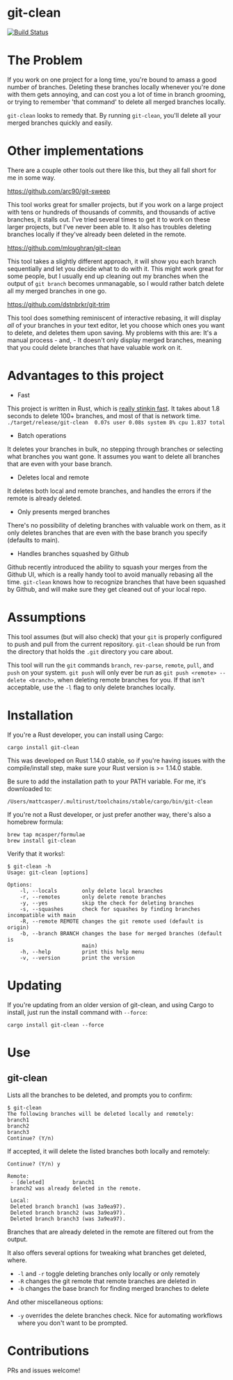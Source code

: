 git-clean
===========
[![Build Status](https://travis-ci.org/mcasper/git-clean.svg?branch=master)](https://travis-ci.org/mcasper/git-clean)
# The Problem
If you work on one project for a long time, you're bound to amass a good number
of branches. Deleting these branches locally whenever you're done with them
gets annoying, and can cost you a lot of time in branch grooming, or trying to
remember 'that command' to delete all merged branches locally.

`git-clean` looks to remedy that. By running `git-clean`, you'll delete all
your merged branches quickly and easily.

# Other implementations
There are a couple other tools out there like this, but they all fall short for
me in some way.

https://github.com/arc90/git-sweep

This tool works great for smaller projects, but if you work on a large project
with tens or hundreds of thousands of commits, and thousands of active
branches, it stalls out. I've tried several times to get it to work on these
larger projects, but I've never been able to. It also has troubles deleting
branches locally if they've already been deleted in the remote.

https://github.com/mloughran/git-clean

This tool takes a slightly different approach, it will show you each branch
sequentially and let you decide what to do with it. This might work great for
some people, but I usually end up cleaning out my branches when the output of
`git branch` becomes unmanagable, so I would rather batch delete all my merged
branches in one go.

https://github.com/dstnbrkr/git-trim

This tool does something reminiscent of interactive rebasing, it will display
*all* of your branches in your text editor, let you choose which ones you want
to delete, and deletes them upon saving.  My problems with this are: It's a
manual process - and, - It doesn't only display merged branches, meaning that
you could delete branches that have valuable work on it.

# Advantages to this project
- Fast

This project is written in Rust, which is [really stinkin
fast](http://benchmarksgame.alioth.debian.org/u64q/rust.html). It takes about
1.8 seconds to delete 100+ branches, and most of that is network time.
`./target/release/git-clean  0.07s user 0.08s system 8% cpu 1.837 total`

- Batch operations

It deletes your branches in bulk, no stepping through branches or selecting
what branches you want gone. It assumes you want to delete all branches that
are even with your base branch.

- Deletes local and remote

It deletes both local and remote branches, and handles the errors if the remote
is already deleted.

- Only presents merged branches

There's no possibility of deleting branches with valuable work on them, as it
only deletes branches that are even with the base branch you specify (defaults
to main).

- Handles branches squashed by Github

Github recently introduced the ability to squash your merges from the Github
UI, which is a really handy tool to avoid manually rebasing all the time.
`git-clean` knows how to recognize branches that have been squashed by Github,
and will make sure they get cleaned out of your local repo.

# Assumptions
This tool assumes (but will also check) that your `git` is properly configured
to push and pull from the current repository. `git-clean` should be run from
the directory that holds the `.git` directory you care about.

This tool will run the `git` commands `branch`, `rev-parse`, `remote`, `pull`,
and `push` on your system. `git push` will only ever be run as `git push
<remote> --delete <branch>`, when deleting remote branches for you. If that
isn't acceptable, use the `-l` flag to only delete branches locally.

# Installation
If you're a Rust developer, you can install using Cargo:
```shell
cargo install git-clean
```
This was developed on Rust 1.14.0 stable, so if you're having issues with the
compile/install step, make sure your Rust version is >= 1.14.0 stable.

Be sure to add the installation path to your PATH variable. For me, it's
downloaded to:
```
/Users/mattcasper/.multirust/toolchains/stable/cargo/bin/git-clean
```

If you're not a Rust developer, or just prefer another way, there's also
a homebrew formula:
```shell
brew tap mcasper/formulae
brew install git-clean
```

Verify that it works!:
```shell
$ git-clean -h
Usage: git-clean [options]

Options:
    -l, --locals        only delete local branches
    -r, --remotes       only delete remote branches
    -y, --yes           skip the check for deleting branches
    -s, --squashes      check for squashes by finding branches incompatible with main
    -R, --remote REMOTE changes the git remote used (default is origin)
    -b, --branch BRANCH changes the base for merged branches (default is
                        main)
    -h, --help          print this help menu
    -v, --version       print the version
```

# Updating
If you're updating from an older version of git-clean, and using Cargo to
install, just run the install command with `--force`:
```shell
cargo install git-clean --force
```

# Use
## git-clean
Lists all the branches to be deleted, and prompts you to confirm:
```shell
$ git-clean
The following branches will be deleted locally and remotely:
branch1
branch2
branch3
Continue? (Y/n)
```

If accepted, it will delete the listed branches both locally and remotely:
```shell
Continue? (Y/n) y

Remote:
 - [deleted]         branch1
 branch2 was already deleted in the remote.

 Local:
 Deleted branch branch1 (was 3a9ea97).
 Deleted branch branch2 (was 3a9ea97).
 Deleted branch branch3 (was 3a9ea97).
```
Branches that are already deleted in the remote are filtered out from the
output.

It also offers several options for tweaking what branches get deleted, where.

* `-l` and `-r` toggle deleting branches only locally or only remotely
* `-R` changes the git remote that remote branches are deleted in
* `-b` changes the base branch for finding merged branches to delete

And other miscellaneous options:

* `-y` overrides the delete branches check. Nice for automating workflows where
  you don't want to be prompted.

# Contributions
PRs and issues welcome!
